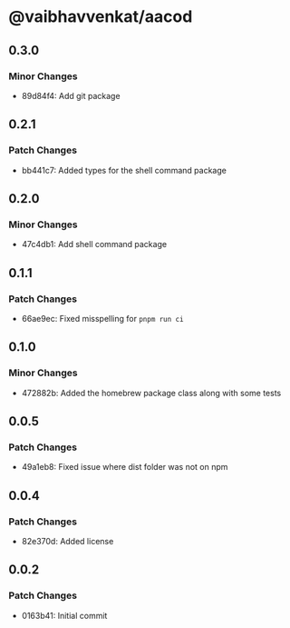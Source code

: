 # @vaibhavvenkat/aacod

## 0.3.0

### Minor Changes

- 89d84f4: Add git package

## 0.2.1

### Patch Changes

- bb441c7: Added types for the shell command package

## 0.2.0

### Minor Changes

- 47c4db1: Add shell command package

## 0.1.1

### Patch Changes

- 66ae9ec: Fixed misspelling for `pnpm run ci`

## 0.1.0

### Minor Changes

- 472882b: Added the homebrew package class along with some tests

## 0.0.5

### Patch Changes

- 49a1eb8: Fixed issue where dist folder was not on npm

## 0.0.4

### Patch Changes

- 82e370d: Added license

## 0.0.2

### Patch Changes

- 0163b41: Initial commit
